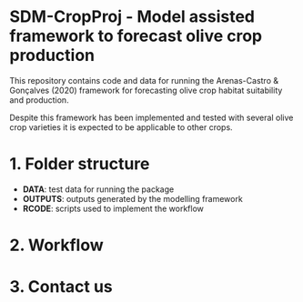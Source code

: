 # SDM-CropProj - Model assisted framework to forecast olive crop production

This repository contains code and data for running the Arenas-Castro & Gonçalves (2020) 
framework for forecasting olive crop habitat suitability and production. 

Despite this framework has been implemented and tested with several olive crop varieties 
it is expected to be applicable to other crops.

# 1. Folder structure

- __DATA__: test data for running the package
- __OUTPUTS__: outputs generated by the modelling framework
- __RCODE__: scripts used to implement the workflow

# 2. Workflow

# 3. Contact us
